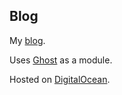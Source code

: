 Blog
----

My [blog](http://www.domluna.me).

Uses [Ghost](https://ghost.org) as a module.

Hosted on [DigitalOcean](https://www.digitalocean.com/).
